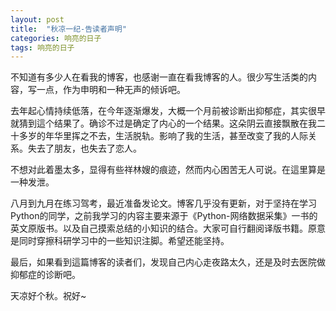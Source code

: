 ```yaml
---
layout: post
title:  "秋凉一纪-告读者声明"
categories: 响亮的日子
tags: 响亮的日子
---
```


不知道有多少人在看我的博客，也感谢一直在看我博客的人。很少写生活类的内容，写一点，作为申明和一种无声的倾诉吧。

去年起心情持续低落，在今年逐渐爆发，大概一个月前被诊断出抑郁症，其实很早就猜到這个结果了。确诊不过是确定了内心的一个结果。这朵阴云直接飘散在我二十多岁的年华里挥之不去，生活脱轨。影响了我的生活，甚至改变了我的人际关系。失去了朋友，也失去了恋人。

不想对此着墨太多，显得有些祥林嫂的痕迹，然而内心困苦无人可说。在這里算是一种发泄。

八月到九月在练习驾考，最近准备发论文。博客几乎没有更新，对于坚持在学习Python的同学，之前我学习的内容主要来源于《Python-网络数据采集》一书的英文原版书。以及自己摸索总结的小知识的结合。大家可自行翻阅译版书籍。原意是同时穿擦科研学习中的一些知识注脚。希望还能坚持。

最后，如果看到這篇博客的读者们，发现自己内心走夜路太久，还是及时去医院做抑郁症的诊断吧。

天凉好个秋。祝好~
